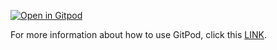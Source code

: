 [![Open in Gitpod](https://gitpod.io/button/open-in-gitpod.svg)](https://gitpod.io/#https://github.com/Biodepot-workflows/focal-adhesion-segmentation)

For more information about how to use GitPod, click this [LINK](GITPOD.md).
